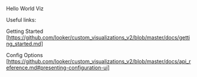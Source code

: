 Hello World Viz

Useful links:

Getting Started [https://github.com/looker/custom_visualizations_v2/blob/master/docs/getting_started.md]

Config Options [https://github.com/looker/custom_visualizations_v2/blob/master/docs/api_reference.md#presenting-configuration-ui]

